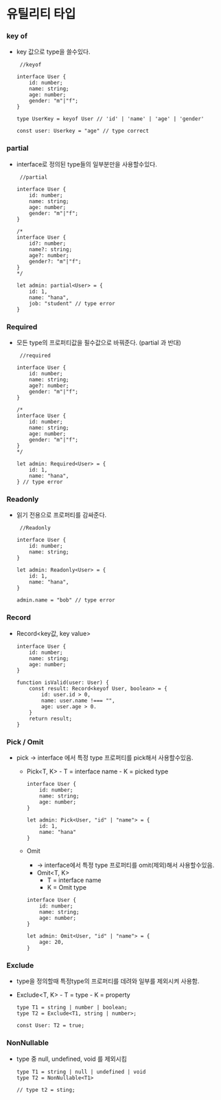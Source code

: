 # 유틸리티 타입

### key of

- key 값으로 type을 쓸수있다.
    
    ```tsx
     //keyof
    
    interface User {
    	id: number;
    	name: string;
    	age: number;
    	gender: "m"|"f";
    }
    
    type UserKey = keyof User // 'id' | 'name' | 'age' | 'gender'
    
    const user: Userkey = "age" // type correct 
    ```
    

### partial
- interface로 정의된 type들의 일부분만을 사용할수있다.
    
    ```tsx
     //partial
    
    interface User {
    	id: number;
    	name: string;
    	age: number;
    	gender: "m"|"f";
    }
    
    /*
    interface User {
    	id?: number;
    	name?: string;
    	age?: number;
    	gender?: "m"|"f";
    }
    */
     
    let admin: partial<User> = {
    	id: 1,
    	name: "hana",
    	job: "student" // type error
    }
    ```
    
### Required
- 모든 type의 프로퍼티값을 필수값으로 바꿔준다.  (partial 과 반대)
    
    ```tsx
     //required
    
    interface User {
    	id: number;
    	name: string;
    	age?: number;
    	gender: "m"|"f";
    }
    
    /*
    interface User {
    	id: number;
    	name: string;
    	age: number;
    	gender: "m"|"f";
    }
    */
     
    let admin: Required<User> = {
    	id: 1,
    	name: "hana",
    } // type error 
    ```
    
### Readonly
- 읽기 전용으로 프로퍼티를 감싸준다.
    
    ```tsx
     //Readonly 
    
    interface User {
    	id: number;
    	name: string;
    }
     
    let admin: Readonly<User> = {
    	id: 1,
    	name: "hana",
    } 
    
    admin.name = "bob" // type error  
    ```
    
### Record
- Record<key값, key value>
    
    ```tsx
    interface User {
    	id: number;
    	name: string;
    	age: number;
    }
    
    function isValid(user: User) {
    	const result: Record<keyof User, boolean> = {
    		id: user.id > 0,
    		name: user.name !=== "",
    		age: user.age > 0.
    	}
    	return result;
    }
    ```
    
### Pick / Omit
- pick → interface 에서 특정 type 프로퍼티를 pick해서 사용할수있음.
	- Pick<T, K>
            - T = interface name
            - K = picked type
        
        ```tsx
        interface User {
        	id: number;
        	name: string;
        	age: number;
        }
         
        let admin: Pick<User, "id" | "name"> = {
        	id: 1,
        	name: "hana"
        } 
        ```
        
    - Omit
	    - → interface에서 특정 type 프로퍼티를 omit(제외)해서 사용할수있음.
        - Omit<T, K>
            - T = interface name
            - K = Omit type
        
        ```tsx
        interface User {
        	id: number;
        	name: string;
        	age: number;
        }
         
        let admin: Omit<User, "id" | "name"> = {
        	age: 20,
        } 
        ```
        
###  Exclude
- type을 정의할때 특정type의 프로퍼티를 데려와 일부를 제외시켜 사용함.
- Exclude<T, K>
        - T = type
        - K = property
    
    ```tsx
    type T1 = string | number | boolean;
    type T2 = Exclude<T1, string | number>;
    
    const User: T2 = true;
    ```
    
###  NonNullable
- type  중 null, undefined, void 를 제외시킴
    
    ```tsx
    type T1 = string | null | undefined | void
    type T2 = NonNullable<T1>
    
    // type t2 = sting; 
    ```